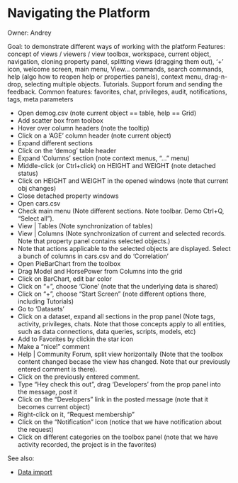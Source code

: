 <!-- TITLE: Use Cases: Navigating the Platform -->
<!-- SUBTITLE: -->

# Navigating the Platform
Owner: Andrey

Goal: to demonstrate different ways of working with the platform
Features: concept of views / viewers / view toolbox, workspace, current object, navigation, cloning property panel, 
splitting views (dragging them out), ‘+’ icon, welcome screen, main menu, View… commands, search commands, help 
(algo how to reopen help or properties panels), context menu, drag-n-drop, selecting multiple objects. Tutorials. 
Support forum and sending the feedback. Common features: favorites, chat, privileges, audit, notifications, tags, 
meta parameters

* Open demog.csv (note current object == table, help == Grid)
* Add scatter box from toolbox 
* Hover over column headers (note the tooltip)
* Click on a ‘AGE’ column header (note current object)
* Expand different sections
* Click on the ‘demog’ table header
* Expand ‘Columns’ section (note context menus, “...” menu)
* Middle-click (or Ctrl+click) on HEIGHT and WEIGHT (note detached status)
* Click on HEIGHT and WEIGHT in the opened windows (note that current obj changes)
* Close detached property windows
* Open cars.csv 
* Check main menu (Note different sections. Note toolbar. Demo Ctrl+Q, “Select all”).
* View | Tables (Note synchronization of tables)
* View | Columns (Note synchronization of current and selected records. Note that property panel contains selected objects.)
* Note that actions applicable to the selected objects are displayed. Select a bunch of columns in cars.csv and do ‘Correlation’
* Open PieBarChart from the toolbox
* Drag Model and HorsePower from Columns into the grid
* Click on BarChart, edit bar color
* Click on “+”, choose ‘Clone’ (note that the underlying data is shared)
* Click on “+”, choose “Start Screen” (note different options there, including Tutorials)
* Go to ‘Datasets’
* Click on a dataset, expand all sections in the prop panel (Note tags, activity, privileges, chats. Note that those 
  concepts apply to all entities, such as data connections, data queries, scripts, models, etc)
* Add to Favorites by clickin the star icon
* Make a “nice!” comment
* Help | Community Forum, split view horizontally (Note that the toolbox content changed becase the view has changed. Note that our previously entered comment is there).
* Click on the previously entered comment.
* Type “Hey check this out”, drag ‘Developers’ from the prop panel into the message, post it
* Click on the “Developers” link in the posted message (note that it becomes current object)
* Right-click on it, “Request membership”
* Click on the “Notification” icon (notice that we have notification about the request)
* Click on different categories on the toolbox panel (note that we have activity recorded, the project is in the favorites)

See also:
* [Data import](../features/importing-data.md)
